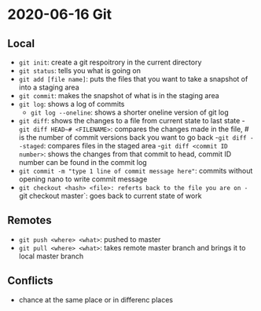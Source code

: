 # 2020-06-16 Git

## Local 
- `git init`: create a git respoitrory in the current directory
- `git status`: tells you what is going on
- `git add [file name]`: puts the files that you want to take a snapshot of into a staging area 
- `git commit`: makes the snapshot of what is in the staging area
- `git log`: shows a log of commits
	- `git log --oneline`: shows a shorter oneline version of git log
- `git diff`: shows the changes to a file from current state to last state
	-`git diff HEAD~# <FILENAME>`: compares the changes made in the file, # is the number of commit versions back you want to go back
	-`git diff --staged`: compares files in the staged area
	-`git diff <commit ID number>`: shows the changes from that commit to head, commit ID number can be found in the commit log
- `git commit -m "type 1 line of commit message here"`: commits without opening nano to write commit message
- `git checkout <hash> <file>: referts back to the file you are on
	-`git checkout master`: goes back to current state of work

## Remotes


- `git push <where> <what>`: pushed to master
- `git pull <where> <what>`: takes remote master branch and brings it to local master branch

## Conflicts
- chance at the same place or in differenc places
